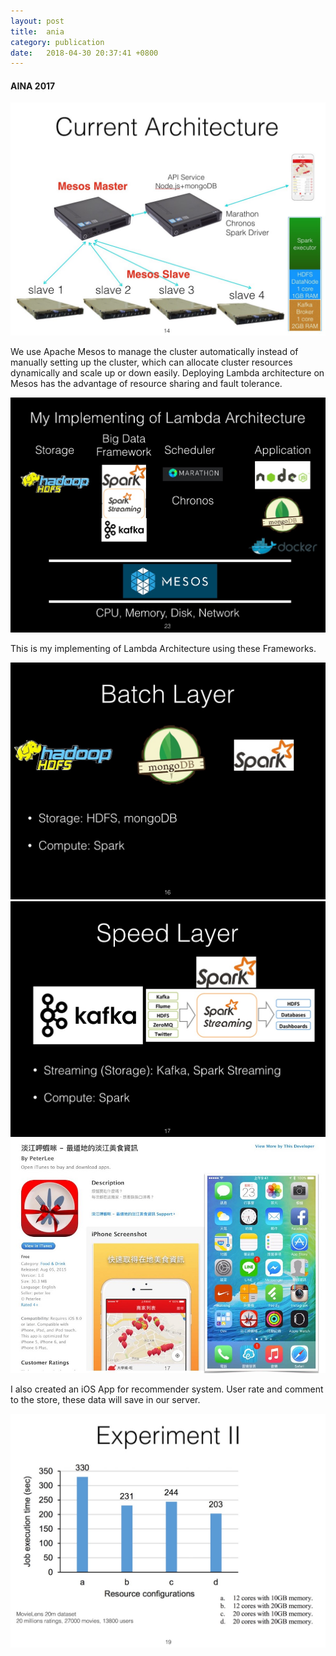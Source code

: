 ```yaml
---
layout: post
title:  ania
category: publication
date:   2018-04-30 20:37:41 +0800
---
```

#### AINA 2017
    
<img  src='/assets/image/publication/aina01.jpg'>

We use Apache Mesos to manage the cluster automatically instead of manually setting up the cluster, which can allocate cluster resources dynamically and scale up or down easily. Deploying Lambda architecture on Mesos has the advantage of resource sharing and fault tolerance.

<img  src='/assets/image/publication/aina02.jpg'>

This is my implementing of Lambda Architecture using these Frameworks.

<img  src='/assets/image/publication/aina03.jpg'>
<img  src='/assets/image/publication/aina04.jpg'>
<img  src='/assets/image/publication/aina05.jpg'>

I also created an iOS App for recommender system. User rate and comment to the store, these data will save in our server. 

<img  src='/assets/image/publication/aina06.jpg'>
